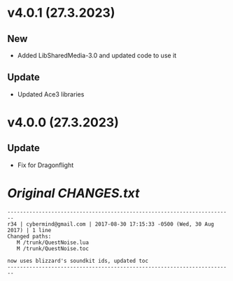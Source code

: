 # v4.0.1 (27.3.2023)

## New

- Added LibSharedMedia-3.0 and updated code to use it

## Update
- Updated Ace3 libraries

# v4.0.0 (27.3.2023)

## Update

- Fix for Dragonflight

# *Original CHANGES.txt*
```
------------------------------------------------------------------------
r34 | cybermind@gmail.com | 2017-08-30 17:15:33 -0500 (Wed, 30 Aug 2017) | 1 line
Changed paths:
   M /trunk/QuestNoise.lua
   M /trunk/QuestNoise.toc

now uses blizzard's soundkit ids, updated toc
------------------------------------------------------------------------
```

